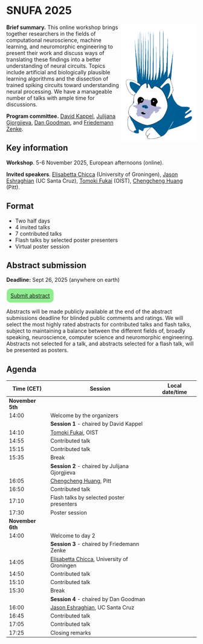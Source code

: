 # SNUFA 2025

<img align="right" width="499" style="max-width: 40%" src="/images/snufa_hog.gif">

**Brief summary.** This online workshop brings together researchers in the fields of computational neuroscience, machine learning, and neuromorphic engineering to present their work and discuss ways of translating these findings into a better understanding of neural circuits. Topics include artificial and biologically plausible learning algorithms and the dissection of trained spiking circuits toward understanding neural processing. We have a manageable number of talks with ample time for discussions.

**Program committee.** [David Kappel](https://www.ini.rub.de/the_institute/people/david-kappel/), [Julijana Gjorgjieva](https://www.mls.ls.tum.de/compneuro/home/), [Dan Goodman](https://neural-reckoning.org), and [Friedemann Zenke](https://zenkelab.org/).


## Key information

**Workshop**. 5-6 November 2025, European afternoons (online).


**Invited speakers**. 
[Elisabetta Chicca](https://www.rug.nl/research/zernike/bio-inspired-circuits-and-systems/chicca-group/?lang=en) (University of Groningen),
[Jason Eshraghian](https://ncg.ucsc.edu/jason-eshraghian-bio/) (UC Santa Cruz),
[Tomoki Fukai](https://www.oist.jp/research/research-units/ncbc) (OIST),
[Chengcheng Huang](https://www.mathematics.pitt.edu/people/chengcheng-huang) (Pitt).


## Format

* Two half days
* 4 invited talks
* 7 contributed talks
* Flash talks by selected poster presenters
* Virtual poster session



## Abstract submission

**Deadline:** Sept 26, 2025 (anywhere on earth)

<span style="background: lightgreen; border-radius: 10px; padding: 10px; display: inline-block; margin: 1px;"><a href="https://forms.cloud.microsoft/e/XkZLavhaJe">Submit abstract</a></span>

Abstracts will be made publicly available at the end of the abstract submissions deadline for blinded public comments and ratings. We will select the most highly rated abstracts for contributed talks and flash talks, subject to maintaining a balance between the different fields of, broadly speaking, neuroscience, computer science and neuromorphic engineering. Abstracts not selected for a talk, and abstracts selected for a flash talk, will be presented as posters.




## Agenda



<!--[Click here to open in Google Calendar](https://calendar.google.com/calendar/u/0?cid=OTYzMGJmOWIyZmJjZjNmNjE0ZDMzN2MyZTVmZjhmMWQ0NDYxZTMwYTM3OWNlNmJmZDA5YWVkMzg1MGJlN2IxMUBncm91cC5jYWxlbmRhci5nb29nbGUuY29t) (allows you to add to your own calendar).

[Click here to watch live on Crowdcast](https://www.crowdcast.io/c/snufa-2024).-->

<script language="javascript">
	function LT(d, t) {
		var date = new Date(d+' 2025 '+t+' UTC+1');
		document.write(date.toString());
	}
</script>

| Time (CET) | Session | Local date/time 
|------------|---------|-----------------
|**November 5th** |  |  
| 14:00 | Welcome by the organizers | <script language="javascript">LT('5 Nov', '14:00')</script> 
|       | **Session 1** - chaired by David Kappel |  
| 14:10 | [Tomoki Fukai](https://www.oist.jp/research/research-units/ncbc), OIST | <script language="javascript">LT('5 Nov', '14:10')</script> 
| 14:55 | Contributed talk | <script language="javascript">LT('5 Nov', '14:55')</script> 
| 15:15 | Contributed talk | <script language="javascript">LT('5 Nov', '15:15')</script> 
| 15:35 | Break | <script language="javascript">LT('5 Nov', '15:35')</script> 
|       | **Session 2** - chaired by Julijana Gjorgjieva |  
| 16:05 | [Chengcheng Huang](https://www.mathematics.pitt.edu/people/chengcheng-huang), Pitt | <script language="javascript">LT('5 Nov', '16:05')</script> 
| 16:50 | Contributed talk | <script language="javascript">LT('5 Nov', '16:50')</script> 
| 17:10 | Flash talks by selected poster presenters | <script language="javascript">LT('5 Nov', '17:10')</script> 
| 17:30 | Poster session | <script language="javascript">LT('5 Nov', '17:30')</script> 
|**November 6th** |  |  
| 14:00 | Welcome to day 2 | <script language="javascript">LT('6 Nov', '14:00')</script> 
|       | **Session 3** - chaired by Friedemann Zenke |  
| 14:05 | [Elisabetta Chicca](https://www.rug.nl/research/zernike/bio-inspired-circuits-and-systems/chicca-group/?lang=en), University of Groningen | <script language="javascript">LT('6 Nov', '14:05')</script> 
| 14:50 | Contributed talk | <script language="javascript">LT('6 Nov', '14:50')</script> 
| 15:10 | Contributed talk | <script language="javascript">LT('6 Nov', '15:10')</script> 
| 15:30 | Break | <script language="javascript">LT('6 Nov', '15:30')</script> 
|       | **Session 4** - chaired by Dan Goodman |  
| 16:00 | [Jason Eshraghian](https://ncg.ucsc.edu/jason-eshraghian-bio/), UC Santa Cruz | <script language="javascript">LT('6 Nov', '16:00')</script> 
| 16:45 | Contributed talk | <script language="javascript">LT('6 Nov', '16:45')</script> 
| 17:05 | Contributed talk | <script language="javascript">LT('6 Nov', '17:05')</script> 
| 17:25 | Closing remarks | <script language="javascript">LT('6 Nov', '17:25')</script> 


